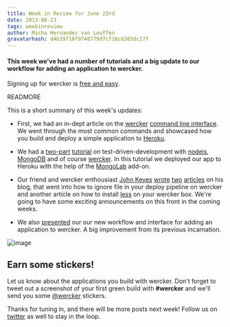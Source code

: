 ```yaml
---
title: Week in Review for June 23rd
date: 2013-06-23
tags: weekinreview
author: Micha Hernandez van Leuffen
gravatarhash: d4b19718f9748779d7cf18c6303dc17f
---
```


<h4 class="subheader">
This week we've had a number of tutorials and a big update to our workflow for adding an application to wercker.
</h4>

Signing up for wercker is [free and easy](https://app.wercker.com/users/new/).

READMORE

This is a short summary of this week's updates:

* First, we had an in-dept article on the [wercker](http://devcenter.wercker.com/articles/cli/) [command line interface](http://blog.wercker.com/2013/06/18/Spotlight-on-the-wercker-cli.html). We went through
the most common commands and showcased how you build and deploy a simple application to [Heroku](http://heroku.com).
* We had a [two-part](http://blog.wercker.com/2013/06/20/Getting-started-with-Node-Mongoose-MongoDB-Part1.html) [tutorial](http://blog.wercker.com/2013/06/21/Getting-started-with-Node-Mongoose-MongoDB-Part2.html) on test-driven-development with [nodejs](http://nodejs.org), [MongoDB](http://mongodb.org) and of course [wercker](http://wercker.com).
In this tutorial we deployed our app to Heroku with the help of the [MongoLab](http://mongolab.com) add-on.

* Our friend and wercker enthousiast [John Keyes](http://keyes.ie/) [wrote](http://blog.wercker.com/2013/06/18/John-Keyes-blogs-on-wercker.html) [two](http://keyes.ie/ignore-files-when-deploying-from-wercker/) [articles](http://keyes.ie/how-to-install-lessc-on-wercker/) on his blog, that went into how to ignore file in your deploy pipeline on wercker and another article on how to install [less](http://lesscss.org/) on your wercker box. We're going to have some exciting announcements on this front in the coming weeks.

* We also [presented](http://blog.wercker.com/2013/06/21/Introducing-our-new-add-app-flow.html) our our new workflow and interface for adding an application to wercker. A big improvement from its
previous incarnation.

![image](http://f.cl.ly/items/0v080B3l1b1I2P3P3x2z/Screen%20Shot%202013-06-21%20at%2011.53.17%20AM.png)

## Earn some stickers!

Let us know about the applications you build with wercker. Don't forget to tweet out a screenshot of your first green build with **#wercker** and we'll send you some [@wercker](http://twitter.com/wercker) stickers.

Thanks for tuning in, and there will be more posts next week! Follow us on [twitter](http://twitter.com/wercker) as well to stay in the loop.
